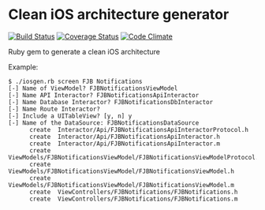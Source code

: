 Clean iOS architecture generator
================================
[![Build Status](https://travis-ci.org/fjbelchi/clean-iOS-architecture-generator.svg)](https://travis-ci.org/fjbelchi/clean-iOS-architecture-generator)
[![Coverage Status](https://coveralls.io/repos/fjbelchi/clean-iOS-architecture-generator/badge.png)](https://coveralls.io/r/fjbelchi/clean-iOS-architecture-generator)
[![Code Climate](https://codeclimate.com/github/fjbelchi/clean-iOS-architecture-generator/badges/gpa.svg)](https://codeclimate.com/github/fjbelchi/clean-iOS-architecture-generator)

Ruby gem to generate a clean iOS architecture

Example:

```
$ ./iosgen.rb screen FJB Notifications
[-] Name of ViewModel? FJBNotificationsViewModel
[-] Name API Interactor? FJBNotificationsApiInteractor
[-] Name Database Interactor? FJBNotificationsDbInteractor
[-] Name Route Interactor?
[-] Include a UITableView? [y, n] y
[-] Name of the DataSource: FJBNotificationsDataSource
      create  Interactor/Api/FJBNotificationsApiInteractorProtocol.h
      create  Interactor/Api/FJBNotificationsApiInteractor.h
      create  Interactor/Api/FJBNotificationsApiInteractor.m
      create  ViewModels/FJBNotificationsViewModel/FJBNotificationsViewModelProtocol.h
      create  ViewModels/FJBNotificationsViewModel/FJBNotificationsViewModel.h
      create  ViewModels/FJBNotificationsViewModel/FJBNotificationsViewModel.m
      create  ViewControllers/FJBNotifications/FJBNotifications.h
      create  ViewControllers/FJBNotifications/FJBNotifications.m
```

